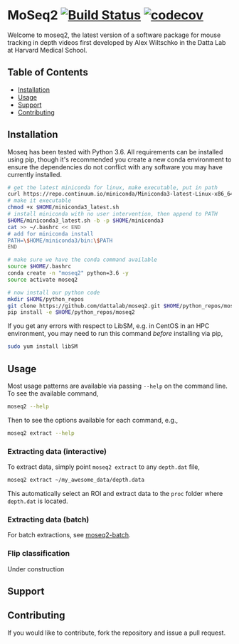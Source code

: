 # MoSeq2 [![Build Status](https://travis-ci.com/dattalab/moseq2-extract.svg?token=gvoikVySDHEmvHT7Dbed&branch=master)](https://travis-ci.com/dattalab/moseq2-extract) [![codecov](https://codecov.io/gh/dattalab/moseq2/branch/master/graph/badge.svg?token=ICPjpMMwYZ)](https://codecov.io/gh/dattalab/moseq2)

Welcome to moseq2, the latest version of a software package for mouse tracking in depth videos first developed by Alex Wiltschko in the Datta Lab at Harvard Medical School.

## Table of Contents  

- [Installation](#installation)
- [Usage](#usage)
- [Support](#support)
- [Contributing](#contributing)

## Installation

Moseq has been tested with Python 3.6.  All requirements can be installed using pip, though it's recommended you create a new conda environment to ensure the dependencies do not conflict with any software you may have currently installed.

```sh
# get the latest miniconda for linux, make executable, put in path
curl https://repo.continuum.io/miniconda/Miniconda3-latest-Linux-x86_64.sh -o "$HOME/miniconda3_latest.sh"
# make it executable
chmod +x $HOME/miniconda3_latest.sh
# install miniconda with no user intervention, then append to PATH
$HOME/miniconda3_latest.sh -b -p $HOME/miniconda3
cat >> ~/.bashrc << END
# add for miniconda install
PATH=\$HOME/miniconda3/bin:\$PATH
END

# make sure we have the conda command available
source $HOME/.bashrc
conda create -n "moseq2" python=3.6 -y
source activate moseq2

# now install our python code
mkdir $HOME/python_repos
git clone https://github.com/dattalab/moseq2.git $HOME/python_repos/moseq2
pip install -e $HOME/python_repos/moseq2
```

If you get any errors with respect to LibSM, e.g. in CentOS in an HPC environment, you may need to run this command *before* installing via pip,

```sh
sudo yum install libSM
```

## Usage

Most usage patterns are available via passing `--help` on the command line.  To see the available command,

```sh
moseq2 --help
```

Then to see the options available for each command, e.g.,

```sh
moseq2 extract --help
```

### Extracting data (interactive)

To extract data, simply point `moseq2 extract` to any `depth.dat` file,

```sh
moseq2 extract ~/my_awesome_data/depth.data
```

This automatically select an ROI and extract data to the `proc` folder where `depth.dat` is located.

### Extracting data (batch)

For batch extractions, see [moseq2-batch](https://github.com/dattalab/moseq2-batch).

### Flip classification

Under construction

## Support

## Contributing

If you would like to contribute, fork the repository and issue a pull request.  
